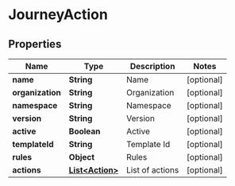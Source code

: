 # JourneyAction

## Properties
Name | Type | Description | Notes
------------ | ------------- | ------------- | -------------
**name** | **String** | Name |  [optional]
**organization** | **String** | Organization |  [optional]
**namespace** | **String** | Namespace |  [optional]
**version** | **String** | Version |  [optional]
**active** | **Boolean** | Active |  [optional]
**templateId** | **String** | Template Id |  [optional]
**rules** | **Object** | Rules |  [optional]
**actions** | [**List&lt;Action&gt;**](Action.md) | List of actions |  [optional]
